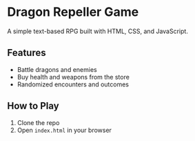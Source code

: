 # Dragon Repeller Game

A simple text-based RPG built with HTML, CSS, and JavaScript.

## Features
- Battle dragons and enemies
- Buy health and weapons from the store
- Randomized encounters and outcomes

## How to Play
1. Clone the repo
2. Open `index.html` in your browser
